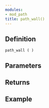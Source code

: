 ```yaml
---
modules:
- mod_path
title: path_wall()
---
```


## Definition

    path_wall ( )

## Parameters

## Returns

## Example

```
```
